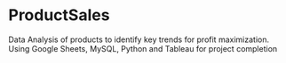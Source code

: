 # ProductSales
Data Analysis of products to identify key trends for profit maximization. Using Google Sheets, MySQL, Python and Tableau for project completion

